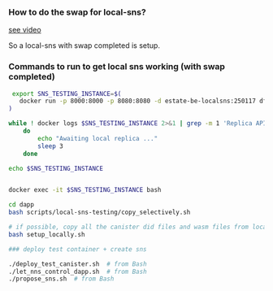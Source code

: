 ### How to do the swap for local-sns?

[see video](./video/register_identity_for_swap.webm)

So a local-sns with swap completed is setup.


### Commands to run to get local sns working (with swap completed)

```bash
 export SNS_TESTING_INSTANCE=$(
   docker run -p 8000:8000 -p 8080:8080 -d estate-be-localsns:250117 dfx start --clean
)

while ! docker logs $SNS_TESTING_INSTANCE 2>&1 | grep -m 1 'Replica API running'
    do
        echo "Awaiting local replica ..."
        sleep 3
    done

echo $SNS_TESTING_INSTANCE


docker exec -it $SNS_TESTING_INSTANCE bash 

cd dapp 
bash scripts/local-sns-testing/copy_selectively.sh 

# if possible, copy all the canister did files and wasm files from local
bash setup_locally.sh

### deploy test container + create sns 

./deploy_test_canister.sh  # from Bash
./let_nns_control_dapp.sh  # from Bash
./propose_sns.sh  # from Bash

```